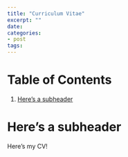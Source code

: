 ```yaml
---
title: "Curriculum Vitae"
excerpt: ""
date: 
categories: 
- post
tags: 
---
```


# Table of Contents

1.  [Here&rsquo;s a subheader](#org0f63f5c)


<a id="org0f63f5c"></a>

# Here&rsquo;s a subheader

Here&rsquo;s my CV!


<!----- Footnotes ----->


